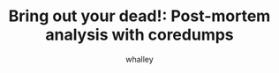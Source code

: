 ---
    title: 'Bring out your dead!: Post-mortem analysis with coredumps'
    pubDate: 2021-10-26
    description: 'Anton Whalley demonstrates post-mortem coredump analysis using his tool (made with Rust, of course) for doing this flavour of debugging in a Kubernetes environment.'
    author: whalley
    image:
        src: ''
        alt: ''
    video_url: 'https://youtu.be/gdafrv1ZR5Q?si=DKMRU5WgfovLqc-T'
    tags: ['rust','2021','debugging']
    event_location: 'Online'
    slides_url: ''
---